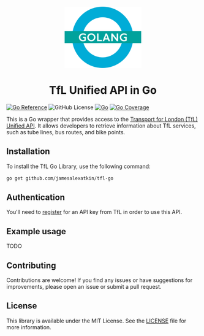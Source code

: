 <h1 align="center">
  <br>
  <img src="examples/tfl-go.png" alt="Roundel" width="200">
  <br>
  <br>
  TfL Unified API in Go
  <br>
</h1>

[![Go Reference](https://pkg.go.dev/badge/github.com/jamesalexatkin/tfl-go.svg)](https://pkg.go.dev/github.com/jamesalexatkin/tfl-go)
![GitHub License](https://img.shields.io/github/license/jamesalexatkin/tfl-go)
[![Go](https://github.com/jamesalexatkin/tfl-go/actions/workflows/go.yml/badge.svg)](https://github.com/jamesalexatkin/tfl-go/actions/workflows/go.yml)
[![Go Coverage](https://github.com/jamesalexatkin/tfl-go/wiki/coverage.svg)](https://raw.githack.com/wiki/jamesalexatkin/tfl-go/coverage.html)



This is a Go wrapper that provides access to the [Transport for London (TfL) Unified API](https://api.tfl.gov.uk/). It allows developers to retrieve information about TfL services, such as tube lines, bus routes, and bike points.

## Installation

To install the TfL Go Library, use the following command:

```bash
go get github.com/jamesalexatkin/tfl-go
```

## Authentication

You'll need to [register](https://api-portal.tfl.gov.uk/) for an API key from TfL in order to use this API.

## Example usage

TODO

## Contributing

Contributions are welcome! If you find any issues or have suggestions for improvements, please open an issue or submit a pull request.

## License

This library is available under the MIT License. See the [LICENSE](https://github.com/jamesalexatkin/tfl-go/blob/main/LICENSE) file for more information.
